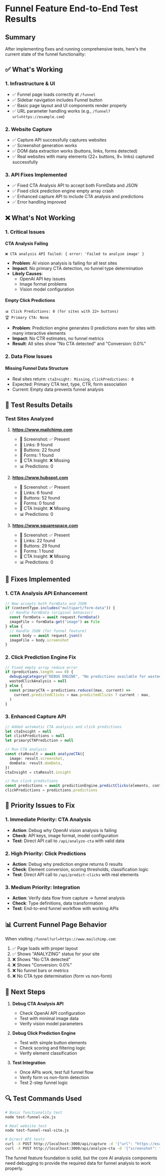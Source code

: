 # Funnel Feature End-to-End Test Results

## Summary
After implementing fixes and running comprehensive tests, here's the current state of the funnel functionality:

## ✅ What's Working

### 1. **Infrastructure & UI**
- ✅ Funnel page loads correctly at `/funnel`
- ✅ Sidebar navigation includes Funnel button
- ✅ Basic page layout and UI components render properly
- ✅ URL parameter handling works (e.g., `/funnel?url=https://example.com`)

### 2. **Website Capture**
- ✅ Capture API successfully captures websites
- ✅ Screenshot generation works
- ✅ DOM data extraction works (buttons, links, forms detected)
- ✅ Real websites with many elements (22+ buttons, 9+ links) captured successfully

### 3. **API Fixes Implemented**
- ✅ Fixed CTA Analysis API to accept both FormData and JSON
- ✅ Fixed click prediction engine empty array crash
- ✅ Enhanced capture API to include CTA analysis and predictions
- ✅ Error handling improved

## ❌ What's Not Working

### 1. **Critical Issues**

#### **CTA Analysis Failing**
```
❌ CTA analysis API failed: { error: 'Failed to analyze image' }
```
- **Problem**: AI vision analysis is failing for all test sites
- **Impact**: No primary CTA detection, no funnel type determination
- **Likely Causes**: 
  - OpenAI API key issues
  - Image format problems
  - Vision model configuration

#### **Empty Click Predictions**
```
📊 Click Predictions: 0 (for sites with 22+ buttons)
🏆 Primary CTA: None
```
- **Problem**: Prediction engine generates 0 predictions even for sites with many interactive elements
- **Impact**: No CTR estimates, no funnel metrics
- **Result**: All sites show "No CTA detected" and "Conversion: 0.0%"

### 2. **Data Flow Issues**

#### **Missing Funnel Data Structure**
- Real sites return: `ctaInsight: Missing`, `clickPredictions: 0`
- Expected: Primary CTA text, type, CTR, form association
- Current: Empty data prevents funnel analysis

## 🧪 Test Results Details

### Test Sites Analyzed
1. **https://www.mailchimp.com**
   - 📸 Screenshot: ✅ Present
   - 🔗 Links: 9 found
   - 🔘 Buttons: 22 found
   - 📝 Forms: 1 found
   - 🎯 CTA Insight: ❌ Missing
   - 📊 Predictions: 0

2. **https://www.hubspot.com**
   - 📸 Screenshot: ✅ Present
   - 🔗 Links: 6 found
   - 🔘 Buttons: 52 found
   - 📝 Forms: 0 found
   - 🎯 CTA Insight: ❌ Missing
   - 📊 Predictions: 0

3. **https://www.squarespace.com**
   - 📸 Screenshot: ✅ Present
   - 🔗 Links: 22 found
   - 🔘 Buttons: 29 found
   - 📝 Forms: 1 found
   - 🎯 CTA Insight: ❌ Missing
   - 📊 Predictions: 0

## 🔧 Fixes Implemented

### 1. **CTA Analysis API Enhancement**
```typescript
// Now accepts both FormData and JSON
if (contentType.includes("multipart/form-data")) {
  // Handle FormData (original behavior)
  const formData = await request.formData()
  imageFile = formData.get("image") as File
} else {
  // Handle JSON (for funnel feature)
  const body = await request.json()
  imageFile = body.screenshot
}
```

### 2. **Click Prediction Engine Fix**
```typescript
// Fixed empty array reduce error
if (predictions.length === 0) {
  debugLogCategory("DEBUG ENGINE", "No predictions available for wasted click analysis")
  wastedClickAnalysis = null
} else {
  const primaryCTA = predictions.reduce((max, current) =>
    current.predictedClicks > max.predictedClicks ? current : max,
  )
}
```

### 3. **Enhanced Capture API**
```typescript
// Added automatic CTA analysis and click predictions
let ctaInsight = null
let clickPredictions = null
let primaryCTAPrediction = null

// Run CTA analysis
const ctaResult = await analyzeCTA({
  image: result.screenshot,
  domData: result.domData,
})
ctaInsight = ctaResult.insight

// Run click predictions
const predictions = await predictionEngine.predictClicks(elements, context)
clickPredictions = predictions.predictions
```

## 🚨 Priority Issues to Fix

### 1. **Immediate Priority: CTA Analysis**
- **Action**: Debug why OpenAI vision analysis is failing
- **Check**: API keys, image format, model configuration
- **Test**: Direct API call to `/api/analyze-cta` with valid data

### 2. **High Priority: Click Predictions**
- **Action**: Debug why prediction engine returns 0 results
- **Check**: Element conversion, scoring thresholds, classification logic
- **Test**: Direct API call to `/api/predict-clicks` with real elements

### 3. **Medium Priority: Integration**
- **Action**: Verify data flow from capture → funnel analysis
- **Check**: Type definitions, data transformation
- **Test**: End-to-end funnel workflow with working APIs

## 📊 Current Funnel Page Behavior

When visiting `/funnel?url=https://www.mailchimp.com`:

1. ✅ Page loads with proper layout
2. ✅ Shows "ANALYZING" status for your site
3. ❌ Shows "No CTA detected"
4. ❌ Shows "Conversion: 0.0%"
5. ❌ No funnel bars or metrics
6. ❌ No CTA type determination (form vs non-form)

## 🎯 Next Steps

1. **Debug CTA Analysis API**
   - Check OpenAI API configuration
   - Test with minimal image data
   - Verify vision model parameters

2. **Debug Click Prediction Engine**
   - Test with simple button elements
   - Check scoring and filtering logic
   - Verify element classification

3. **Test Integration**
   - Once APIs work, test full funnel flow
   - Verify form vs non-form detection
   - Test 2-step funnel logic

## 🔍 Test Commands Used

```bash
# Basic functionality test
node test-funnel-e2e.js

# Real website test
node test-funnel-real-site.js

# Direct API tests
curl -X POST http://localhost:3000/api/capture -d '{"url": "https://example.com", "isMobile": false}'
curl -X POST http://localhost:3000/api/analyze-cta -d '{"screenshot": "...", "domData": {...}}'
```

The funnel feature foundation is solid, but the core AI analysis components need debugging to provide the required data for funnel analysis to work properly.

